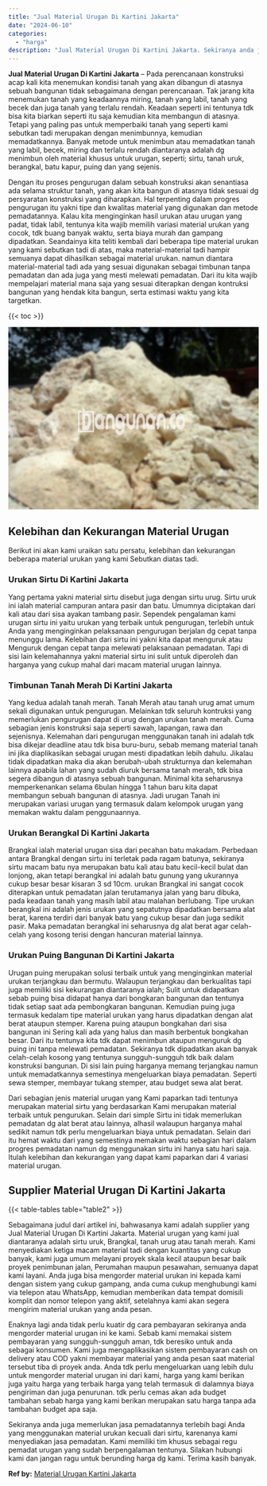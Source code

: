```yaml
---
title: "Jual Material Urugan Di Kartini Jakarta"
date: "2024-06-10"
categories: 
  - "harga"
description: "Jual Material Urugan Di Kartini Jakarta. Sekiranya anda juga memerlukan jasa pemadatannya terlebih bagi Anda yang menggunakan material urukan kecuali dari si..."
---
```


**Jual Material Urugan Di Kartini Jakarta** – Pada perencanaan konstruksi acap kali kita menemukan kondisi tanah yang akan dibangun di atasnya sebuah bangunan tidak sebagaimana dengan perencanaan. Tak jarang kita menemukan tanah yang keadaannya miring, tanah yang labil, tanah yang becek dan juga tanah yang terlalu rendah. Keadaan seperti ini tentunya tdk bisa kita biarkan seperti itu saja kemudian kita membangun di atasnya. Tetapi yang paling pas untuk memperbaiki tanah yang seperti kami sebutkan tadi merupakan dengan menimbunnya, kemudian memadatkannya. Banyak metode untuk menimbun atau memadatkan tanah yang labil, becek, miring dan terlalu rendah diantaranya adalah dg menimbun oleh material khusus untuk urugan, seperti; sirtu, tanah uruk, berangkal, batu kapur, puing dan yang sejenis.

Dengan itu proses pengurugan dalam sebuah konstruksi akan senantiasa ada selama struktur tanah, yang akan kita bangun di atasnya tidak sesuai dg persyaratan konstruksi yang diharapkan. Hal terpenting dalam progres pengurugan itu yakni tipe dan kwalitas material yang digunakan dan metode pemadatannya. Kalau kita menginginkan hasil urukan atau urugan yang padat, tidak labil, tentunya kita wajib memilih variasi material urukan yang cocok, tdk buang banyak waktu, serta biaya murah dan gampang dipadatkan. Seandainya kita teliti kembali dari beberapa tipe material urukan yang kami sebutkan tadi di atas, maka material-material tadi hampir semuanya dapat dihasilkan sebagai material urukan. namun diantara material-material tadi ada yang sesuai digunakan sebagai timbunan tanpa pemadatan dan ada juga yang mesti melewati pemadatan. Dari itu kita wajib mempelajari material mana saja yang sesuai diterapkan dengan kontruksi bangunan yang hendak kita bangun, serta estimasi waktu yang kita targetkan.

{{< toc >}}

![Jual Material Urugan Di Kartini Jakarta](/images/jual-urugan-28.png)

## Kelebihan dan Kekurangan Material Urugan

Berikut ini akan kami uraikan satu persatu, kelebihan dan kekurangan beberapa material urukan yang kami Sebutkan diatas tadi.

### Urukan Sirtu Di Kartini Jakarta

Yang pertama yakni material sirtu disebut juga dengan sirtu urug. Sirtu uruk ini ialah material campuran antara pasir dan batu. Umumnya diciptakan dari kali atau dari sisa ayakan tambang pasir. Sependek pengalaman kami urugan sirtu ini yaitu urukan yang terbaik untuk pengurugan, terlebih untuk Anda yang menginginkan pelaksanaan pengurugan berjalan dg cepat tanpa menunggu lama. Kelebihan dari sirtu ini yakni kita dapat menguruk atau Menguruk dengan cepat tanpa melewati pelaksanaan pemadatan. Tapi di sisi lain kelemahannya yakni material sirtu ini sulit untuk diperoleh dan harganya yang cukup mahal dari macam material urugan lainnya.

### Timbunan Tanah Merah Di Kartini Jakarta

Yang kedua adalah tanah merah. Tanah Merah atau tanah urug amat umum sekali digunakan untuk pengurugan. Melainkan tdk seluruh kontruksi yang memerlukan pengurugan dapat di urug dengan urukan tanah merah. Cuma sebagian jenis konstruksi saja seperti sawah, lapangan, rawa dan sejenisnya. Kelemahan dari pengurugan menggunakan tanah ini adalah tdk bisa dikejar deadline atau tdk bisa buru-buru, sebab memang material tanah ini jika diaplikasikan sebagai urugan mesti dipadatkan lebih dahulu. Jikalau tidak dipadatkan maka dia akan berubah-ubah strukturnya dan kelemahan lainnya apabila lahan yang sudah diuruk bersama tanah merah, tdk bisa segera dibangun di atasnya sebuah bangunan. Minimal kita seharusnya memperkenankan selama 6bulan hingga 1 tahun baru kita dapat membangun sebuah bangunan di atasnya. Jadi urugan Tanah ini merupakan variasi urugan yang termasuk dalam kelompok urugan yang memakan waktu dalam penggunaannya.

### Urukan Berangkal Di Kartini Jakarta

Brangkal ialah material urugan sisa dari pecahan batu makadam. Perbedaan antara Brangkal dengan sirtu ini terletak pada ragam batunya, sekiranya sirtu macam batu nya merupakan batu kali atau batu kecil-kecil bulat dan lonjong, akan tetapi berangkal ini adalah batu gunung yang ukurannya cukup besar besar kisaran 3 sd 10cm. urukan Brangkal ini sangat cocok diterapkan untuk pemadatan jalan terutamanya jalan yang baru dibuka, pada keadaan tanah yang masih labil atau malahan berlubang. Tipe urukan berangkal ini adalah jenis urukan yang sepatutnya dipadatkan bersama alat berat, karena terdiri dari banyak batu yang cukup besar dan juga sedikit pasir. Maka pemadatan berangkal ini seharusnya dg alat berat agar celah-celah yang kosong terisi dengan hancuran material lainnya.

### Urukan Puing Bangunan Di Kartini Jakarta

Urugan puing merupakan solusi terbaik untuk yang menginginkan material urukan terjangkau dan bermutu. Walaupun terjangkau dan berkualitas tapi juga memiliki sisi kekurangan diantaranya ialah; Sulit untuk didapatkan sebab puing bisa didapat hanya dari bongkaran bangunan dan tentunya tidak setiap saat ada pembongkaran bangunan. Kemudian puing juga termasuk kedalam tipe material urukan yang harus dipadatkan dengan alat berat ataupun stemper. Karena puing ataupun bongkahan dari sisa bangunan ini Sering kali ada yang halus dan masih berbentuk bongkahan besar. Dari itu tentunya kita tdk dapat menimbun ataupun menguruk dg puing ini tanpa melewati pemadatan. Sekiranya tdk dipadatkan akan banyak celah-celah kosong yang tentunya sungguh-sungguh tdk baik dalam konstruksi bangunan. Di sisi lain puing harganya memang terjangkau namun untuk memadatkannya semestinya mengeluarkan biaya pemadatan. Seperti sewa stemper, membayar tukang stemper, atau budget sewa alat berat.

Dari sebagian jenis material urugan yang Kami paparkan tadi tentunya merupakan material sirtu yang berdasarkan Kami merupakan material terbaik untuk pengurukan. Selain dari simple Sirtu ini tidak memerlukan pemadatan dg alat berat atau lainnya, alhasil walaupun harganya mahal sedikit namun tdk perlu mengeluarkan biaya untuk pemadatan. Selain dari itu hemat waktu dari yang semestinya memakan waktu sebagian hari dalam progres pemadatan namun dg menggunakan sirtu ini hanya satu hari saja. Itulah kelebihan dan kekurangan yang dapat kami paparkan dari 4 variasi material urugan.

## Supplier Material Urugan Di Kartini Jakarta

{{< table-tables table="table2" >}}

Sebagaimana judul dari artikel ini, bahwasanya kami adalah supplier yang Jual Material Urugan Di Kartini Jakarta. Material urugan yang kami jual diantaranya adalah sirtu uruk, Brangkal, tanah urug atau tanah merah. Kami menyediakan ketiga macam material tadi dengan kuantitas yang cukup banyak, kami juga umum melayani proyek skala kecil ataupun besar baik proyek penimbunan jalan, Perumahan maupun pesawahan, semuanya dapat kami layani. Anda juga bisa mengorder material urukan ini kepada kami dengan sistem yang cukup gampang, anda cuma cukup menghubungi kami via telepon atau WhatsApp, kemudian memberikan data tempat domisili komplit dan nomor telepon yang aktif, setelahnya kami akan segera mengirim material urukan yang anda pesan.

Enaknya lagi anda tidak perlu kuatir dg cara pembayaran sekiranya anda mengorder material urugan ini ke kami. Sebab kami memakai sistem pembayaran yang sungguh-sungguh aman, tdk beresiko untuk anda sebagai konsumen. Kami juga mengaplikasikan sistem pembayaran cash on delivery atau COD yakni membayar material yang anda pesan saat material tersebut tiba di proyek anda. Anda tdk perlu mengeluarkan uang lebih dulu untuk mengorder material urugan ini dari kami, harga yang kami berikan juga yaitu harga yang terbaik harga yang telah termasuk di dalamnya biaya pengiriman dan juga penurunan. tdk perlu cemas akan ada budget tambahan sebab harga yang kami berikan merupakan satu harga tanpa ada tambahan budget apa saja.

Sekiranya anda juga memerlukan jasa pemadatannya terlebih bagi Anda yang menggunakan material urukan kecuali dari sirtu, karenanya kami menyediakan jasa pemadatan. Kami memiliki tim khusus sebagai regu pemadat urugan yang sudah berpengalaman tentunya. Silakan hubungi kami dan jangan ragu untuk berunding harga dg kami. Terima kasih banyak.

**Ref by:** [Material Urugan Kartini Jakarta](https://id.wikipedia.org/wiki/Material)
